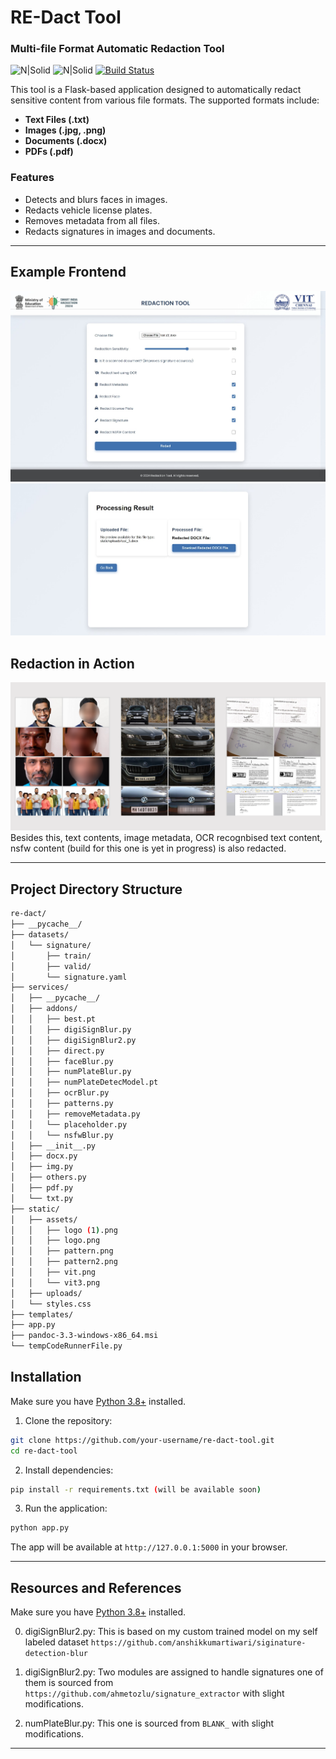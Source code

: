 
# RE-Dact Tool
### Multi-file Format Automatic Redaction Tool

![N|Solid](https://upload.wikimedia.org/wikipedia/commons/thumb/3/31/Python-logo.png/219px-Python-logo.png)
![N|Solid](https://upload.wikimedia.org/wikipedia/commons/thumb/3/3c/Flask_logo.svg/320px-Flask_logo.svg.png)
[![Build Status](https://travis-ci.org/joemccann/dillinger.svg?branch=master)](https://travis-ci.org/joemccann/dillinger)

This tool is a Flask-based application designed to automatically redact sensitive content from various file formats. The supported formats include:

- **Text Files (.txt)**
- **Images (.jpg, .png)**
- **Documents (.docx)**
- **PDFs (.pdf)**

### Features

- Detects and blurs faces in images.
- Redacts vehicle license plates.
- Removes metadata from all files.
- Redacts signatures in images and documents.

---

## Example Frontend

![Frontend](Screenshot_18-9-2024_03151_127.0.0.1.jpeg)
![Frontend](Screenshot_18-9-2024_03051_127.0.0.1.jpeg)

## Redaction in Action

![Demo image](redact_facecarsign.png)
Besides this, text contents, image metadata, OCR recognbised text content, nsfw content (build for this one is yet in progress) is also redacted.

---

## Project Directory Structure

```bash
re-dact/
├── __pycache__/
├── datasets/
│   └── signature/
│       ├── train/
│       ├── valid/
│       └── signature.yaml
├── services/
│   ├── __pycache__/
│   ├── addons/
│   │   ├── best.pt
│   │   ├── digiSignBlur.py
│   │   ├── digiSignBlur2.py
│   │   ├── direct.py
│   │   ├── faceBlur.py
│   │   ├── numPlateBlur.py
│   │   ├── numPlateDetecModel.pt
│   │   ├── ocrBlur.py
│   │   ├── patterns.py
│   │   ├── removeMetadata.py
│   │   └── placeholder.py
│   │   └── nsfwBlur.py
│   ├── __init__.py
│   ├── docx.py
│   ├── img.py
│   ├── others.py
│   ├── pdf.py
│   └── txt.py
├── static/
│   ├── assets/
│   │   ├── logo (1).png
│   │   ├── logo.png
│   │   ├── pattern.png
│   │   ├── pattern2.png
│   │   ├── vit.png
│   │   └── vit3.png
│   ├── uploads/
│   └── styles.css
├── templates/
├── app.py
├── pandoc-3.3-windows-x86_64.msi
└── tempCodeRunnerFile.py
```

## Installation

Make sure you have [Python 3.8+](https://www.python.org/) installed.

1. Clone the repository:

```bash
git clone https://github.com/your-username/re-dact-tool.git
cd re-dact-tool
```

2. Install dependencies:

```bash
pip install -r requirements.txt (will be available soon)
```

3. Run the application:

```bash
python app.py
```

The app will be available at `http://127.0.0.1:5000` in your browser.

---

## Resources and References

Make sure you have [Python 3.8+](https://www.python.org/) installed.



0. digiSignBlur2.py:
This is based on my custom trained model on my self labeled dataset `https://github.com/anshikkumartiwari/siginature-detection-blur` 

1. digiSignBlur2.py:
Two modules are assigned to handle signatures one of them is sourced from `https://github.com/ahmetozlu/signature_extractor` with slight modifications.

2. numPlateBlur.py:
This one is sourced from `BLANK_` with slight modifications.



---
